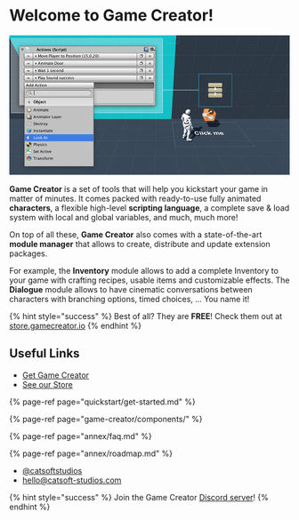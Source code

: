 # Welcome to Game Creator!



![\(Example of an Action sequence\)](.gitbook/assets/game-creator.jpg)

**Game Creator** is a set of tools that will help you kickstart your game in matter of minutes. It comes packed with ready-to-use fully animated **characters**, a flexible high-level **scripting language**, a complete save & load system with local and global variables, and much, much more!

On top of all these, **Game Creator** also comes with a state-of-the-art **module manager** that allows to create, distribute and update extension packages. 

For example, the **Inventory** module allows to add a complete Inventory to your game with crafting recipes, usable items and customizable effects. The **Dialogue** module allows to have cinematic conversations between characters with branching options, timed choices, ... You name it!

{% hint style="success" %}
Best of all? They are **FREE**! Check them out at [store.gamecreator.io](https://store.gamecreator.io)
{% endhint %}

## Useful Links

* [Get Game Creator](https://www.assetstore.unity3d.com/#!/content/89443?aid=1100l36uR)
* [See our Store](https://store.gamecreator.io)

{% page-ref page="quickstart/get-started.md" %}

{% page-ref page="game-creator/components/" %}

{% page-ref page="annex/faq.md" %}

{% page-ref page="annex/roadmap.md" %}

* [@catsoftstudios](https://twitter.com/catsoftstudios)
* [hello@catsoft-studios.com](mailto:hello@catsoft-studios.com)

{% hint style="success" %}
Join the Game Creator [Discord server](https://discord.gg/WUTVJeq)!
{% endhint %}


